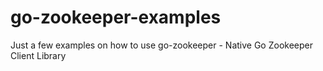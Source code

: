# go-zookeeper-examples
Just a few examples on how to use go-zookeeper - Native Go Zookeeper Client Library
